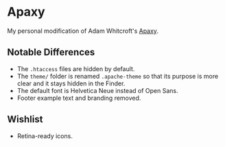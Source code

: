 # Apaxy

My personal modification of Adam Whitcroft's [Apaxy](https://github.com/AdamWhitcroft/Apaxy).

## Notable Differences

- The `.htaccess` files are hidden by default.
- The `theme/` folder is renamed `.apache-theme` so that its purpose is more clear and it stays hidden in the Finder.
- The default font is Helvetica Neue instead of Open Sans.
- Footer example text and branding removed.

## Wishlist

- Retina-ready icons.